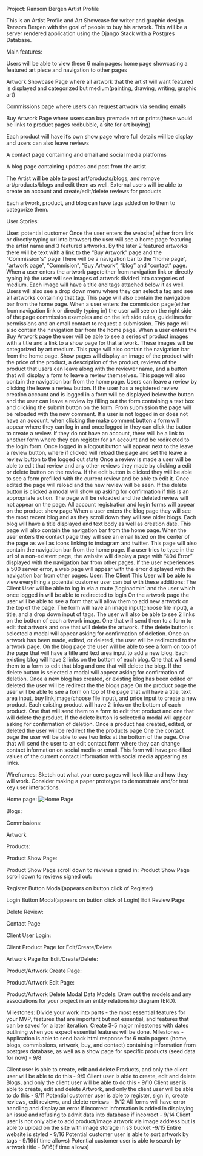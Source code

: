 Project: Ransom Bergen Artist Profile

This is an Artist Profile and Art Showcase for writer and graphic design Ransom Bergen with the goal of people to buy his artwork. This will be a server rendered application using the Django Stack with a Postgres Database.

Main features:

Users will be able to view these 6 main pages:
home page showcasing a featured art piece and navigation to other pages

Artwork Showcase Page where all artwork that the artist will want featured is displayed and categorized but medium(painting, drawing, writing, graphic art)

Commissions page where users can request artwork via sending emails

Buy Artwork Page where users can buy premade art or prints(these would be links to product pages redbubble, a site for art buying)

Each product will have it’s own show page where full details will be display and users can also leave reviews

A contact page containing and email and social media platforms

A blog page containing updates and post from the artist

The Artist will be able to post art/products/blogs, and remove art/products/blogs and edit them as well.
External users will be able to create an account and create/edit/delete reviews for products

Each artwork, product, and blog can have tags added on to them to categorize them.

User Stories:

User: potential customer
Once the user enters the website( either from link or directly typing url into browser) the user will see a home page featuring the artist name and 3 featured artworks. By the later 2 featured artworks there will be text with a link to the “Buy Artwork” page and the “Commission's” page There will be a navigation bar to the “home page”, “artwork page”, “Commision”, “Buy Artwork”, “blog” and “contact” page.
When a user enters the artwork page(either from navigation link or directly typing in) the user will see images of artwork divided into categories of medium. Each image will have a title and tags attached below it as well. Users will also see a drop down menu where they can select a tag and see all artworks containing that tag. This page will also contain the navigation bar from the home page.
When a user enters the commission page(either from navigation link or directly typing in) the user will see on the right side of the page commission examples and on the left side rules, guidelines for permissions and an email contact to request a submission. This page will also contain the navigation bar from the home page.
When a user enters the Buy Artwork page the user will be able to see a series of product images with a title and a link to a show page for that artwork. These images will be categorized by art medium. This page will also contain the navigation bar from the home page.
Show pages will display an image of the product with the price of the product, a description of the product, reviews of the product that users can leave along with the reviewer name, and a button that will display a form to leave a review themselves. This page will also contain the navigation bar from the home page.
Users can leave a review by clicking the leave a review button.
If the user has a registered review creation account and is logged in a form will be displayed below the button and the user can leave a review by filling out the form containing a text box and clicking the submit button on the form. From submission the page will be reloaded with the new comment.
If a user is not logged in or does not have an account, when clicking the make comment button a form will appear where they can log in and once logged in they can click the button to create a review. If they do not have an account, there will be a link to another form where they can register for an account and be redirected to the login form.
Once logged in a logout button will appear next to the leave a review button, where if clicked will reload the page and set the leave a review button to the logged out state
Once a review is made a user will be able to edit that review and any other reviews they made by clicking a edit or delete button on the review. If the edit button is clicked they will be able to see a form prefilled with the current review and be able to edit it. Once edited the page will reload and the new review will be seen. If the delete button is clicked a modal will show up asking for confirmation if this is an appropriate action. The page will be reloaded and the deleted review will not appear on the page.
All account registration and login forms will appear on the product show page
When a user enters the blog page they will see the most recent blog and as they scroll down they will see older blogs. Each blog will have a title displayed and text body as well as creation date. This page will also contain the navigation bar from the home page.
When the user enters the contact page they will see an email listed on the center of the page as well as icons linking to instagram and twitter. This page will also contain the navigation bar from the home page.
If a user tries to type in the url of a non-existent page, the website will display a page with “404 Error” displayed with the navigation bar from other pages.
If the user experiences a 500 server error, a web page will appear with the error displayed with the navigation bar from other pages.
User: The Client
This User will be able to view everything a potential customer user can but with these additions:
The Client User will be able to log in via a route ‘/loginadmin’ and the user which once logged in will be able to redirected to login
On the artwork page the user will be able to see a form that will allow them to add new artwork on the top of the page. The form will have an image input(choose file input), a title, and a drop down input of tags. The user will also be able to see 2 links on the bottom of each artwork image. One that will send them to a form to edit that artwork and one that will delete the artwork. If the delete button is selected a modal will appear asking for confirmation of deletion. Once an artwork has been made, edited, or deleted, the user will be redirected to the artwork page.
On the blog page the user will be able to see a form on top of the page that will have a title and text area input to add a new blog. Each existing blog will have 2 links on the bottom of each blog. One that will send them to a form to edit that blog and one that will delete the blog. If the delete button is selected a modal will appear asking for confirmation of deletion. Once a new blog has created, or existing blog has been edited or deleted the user will be redirect the the blogs page
On the product page the user will be able to see a form on top of the page that will have a title, text area input, buy link,image(choose file input), and price input to create a new product. Each existing product will have 2 links on the bottom of each product. One that will send them to a form to edit that product and one that will delete the product. If the delete button is selected a modal will appear asking for confirmation of deletion. Once a product has created, edited, or deleted the user will be redirect the the products page
One the contact page the user will be able to see two links at the bottom of the page. One that will send the user to an edit contact form where they can change contact information on social media or email. This form will have pre-filled values of the current contact information with social media appearing as links.

Wireframes: Sketch out what your core pages will look like and how they will work. Consider making a paper prototype to demonstrate and/or test key user interactions.

Home page:
![Home Page](https://i.imgur.com/xmc3NCl.png)

Blogs:

Commissions:

Artwork

Products:

Product Show Page:

Product Show Page scroll down to reviews signed in:
Product Show Page scroll down to reviews signed out:

Register Button Modal(appears on button click of Register)

Login Button Modal(appears on button click of Login)
Edit Review Page:

Delete Review:

Contact Page

Client User Login:

Client Product Page for Edit/Create/Delete

Artwork Page for Edit/Create/Delete:

Product/Artwork Create Page:

Product/Artwork Edit Page:

Product/Artwork Delete Modal
Data Models: Draw out the models and any associations for your project in an entity relationship diagram (ERD).

Milestones: Divide your work into parts - the most essential features for your MVP, features that are important but not essential, and features that can be saved for a later iteration. Create 3-5 major milestones with dates outlining when you expect essential features will be done.
Milestones -
Application is able to send back html response for 6 main pagers (home, blogs, commissions, artwork, buy, and contact) containing information from postgres database, as well as a show page for specific products (seed data for now) - 9/8

Client user is able to create, edit and delete Products, and only the client user will be able to do this - 9/9
Client user is able to create, edit and delete Blogs, and only the client user will be able to do this - 9/10
Client user is able to create, edit and delete Artwork, and only the client user will be able to do this - 9/11
Potential customer user is able to register, sign in, create reviews, edit reviews, and delete reviews - 9/12
All forms will have error handling and display an error if incorrect information is added in displaying an issue and refusing to admit data into database if incorrect - 9/14
Client user is not only able to add product/image artwork via image address but is able to upload on the site with image storage in s3 bucket -9/15
Entire website is styled - 9/16
Potential customer user is able to sort artwork by tags - 9/16(if time allows)
Potential customer user is able to search by artwork title - 9/16(if time allows)
